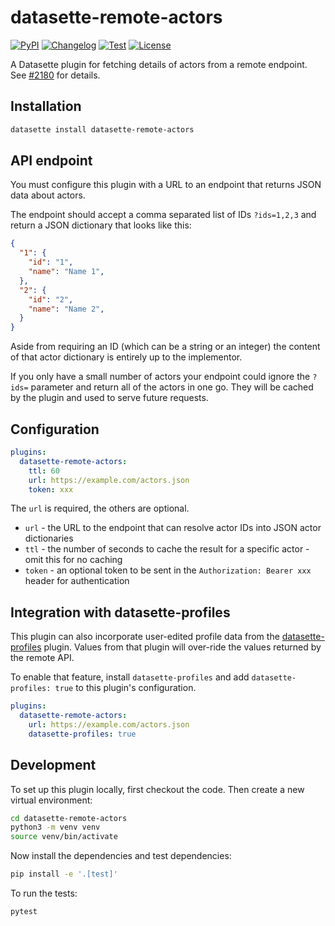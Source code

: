 # datasette-remote-actors

[![PyPI](https://img.shields.io/pypi/v/datasette-remote-actors.svg)](https://pypi.org/project/datasette-remote-actors/)
[![Changelog](https://img.shields.io/github/v/release/datasette/datasette-remote-actors?include_prereleases&label=changelog)](https://github.com/datasette/datasette-remote-actors/releases)
[![Test](https://github.com/datasette/datasette-remote-actors/actions/workflows/test.yml/badge.svg)](https://github.com/datasette/datasette-remote-actors/actions/workflows/test.yml)
[![License](https://img.shields.io/badge/license-Apache%202.0-blue.svg)](https://github.com/datasette/datasette-remote-actors/blob/main/LICENSE)

A Datasette plugin for fetching details of actors from a remote endpoint. See [#2180](https://github.com/simonw/datasette/issues/2180) for details.

## Installation

```bash
datasette install datasette-remote-actors
```

## API endpoint

You must configure this plugin with a URL to an endpoint that returns JSON data about actors.

The endpoint should accept a comma separated list of IDs `?ids=1,2,3` and return a JSON dictionary that looks like this:

```json
{
  "1": {
    "id": "1",
    "name": "Name 1",
  },
  "2": {
    "id": "2",
    "name": "Name 2",
  }
}
```
Aside from requiring an ID (which can be a string or an integer) the content of that actor dictionary is entirely up to the implementor.

If you only have a small number of actors your endpoint could ignore the `?ids=` parameter and return all of the actors in one go. They will be cached by the plugin and used to serve future requests.

## Configuration

```yaml
plugins:
  datasette-remote-actors:
    ttl: 60
    url: https://example.com/actors.json
    token: xxx
```
The `url` is required, the others are optional.

- `url` - the URL to the endpoint that can resolve actor IDs into JSON actor dictionaries
- `ttl` - the number of seconds to cache the result for a specific actor - omit this for no caching
- `token` - an optional token to be sent in the `Authorization: Bearer xxx` header for authentication

## Integration with datasette-profiles

This plugin can also incorporate user-edited profile data from the [datasette-profiles](https://github.com/datasette/datasette-profiles) plugin. Values from that plugin will over-ride the values returned by the remote API.

To enable that feature, install `datasette-profiles` and add `datasette-profiles: true` to this plugin's configuration.

```yaml
plugins:
  datasette-remote-actors:
    url: https://example.com/actors.json
    datasette-profiles: true
```

## Development

To set up this plugin locally, first checkout the code. Then create a new virtual environment:
```bash
cd datasette-remote-actors
python3 -m venv venv
source venv/bin/activate
```
Now install the dependencies and test dependencies:
```bash
pip install -e '.[test]'
```
To run the tests:
```bash
pytest
```
